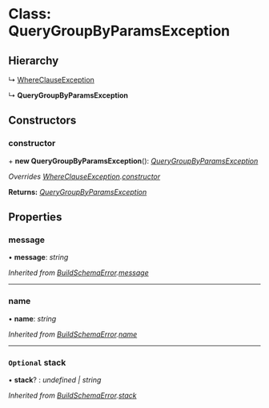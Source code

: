 # Class: QueryGroupByParamsException

## Hierarchy

  ↳ [WhereClauseException](whereclauseexception.md)

  ↳ **QueryGroupByParamsException**

## Constructors

###  constructor

\+ **new QueryGroupByParamsException**(): *[QueryGroupByParamsException](querygroupbyparamsexception.md)*

*Overrides [WhereClauseException](whereclauseexception.md).[constructor](whereclauseexception.md#constructor)*

**Returns:** *[QueryGroupByParamsException](querygroupbyparamsexception.md)*

## Properties

###  message

• **message**: *string*

*Inherited from [BuildSchemaError](buildschemaerror.md).[message](buildschemaerror.md#message)*

___

###  name

• **name**: *string*

*Inherited from [BuildSchemaError](buildschemaerror.md).[name](buildschemaerror.md#name)*

___

### `Optional` stack

• **stack**? : *undefined | string*

*Inherited from [BuildSchemaError](buildschemaerror.md).[stack](buildschemaerror.md#optional-stack)*
